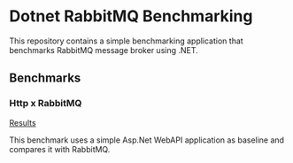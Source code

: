 ﻿# Dotnet RabbitMQ Benchmarking

This repository contains a simple benchmarking application that benchmarks RabbitMQ message broker using .NET.

## Benchmarks

### Http x RabbitMQ

[Results](Results/Http_vs_Rabbit/report-github.md)

This benchmark uses a simple Asp.Net WebAPI application as baseline and compares it with RabbitMQ.

